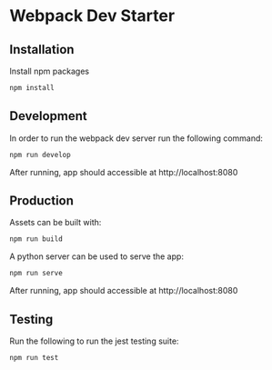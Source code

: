 # Webpack Dev Starter

## Installation

Install npm packages

```sh
npm install
```

## Development

In order to run the webpack dev server run the following command:

```sh
npm run develop
```
After running, app should accessible at http://localhost:8080

## Production

Assets can be built with:

```sh
npm run build
```

A python server can be used to serve the app:

```sh
npm run serve
```

After running, app should accessible at http://localhost:8080

## Testing

Run the following to run the jest testing suite:

```sh
npm run test
```